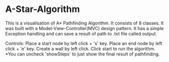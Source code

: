 # A-Star-Algorithm
This is a visualisation of A* Pathfinding Algorithm.
It consists of 8 classes. 
It was built with a Model-View-Controller(MVC) design pattern.
It has a simple Exception handling and can save a result of path to .txt file called output.

Controls:
Place a start node by left click + 's' key.
Place an end node by left click + 'e' key.
Create a wall by left click.
Click start to run the algorithm.
*You can uncheck 'showSteps' to just show the final result of pathfinding.
